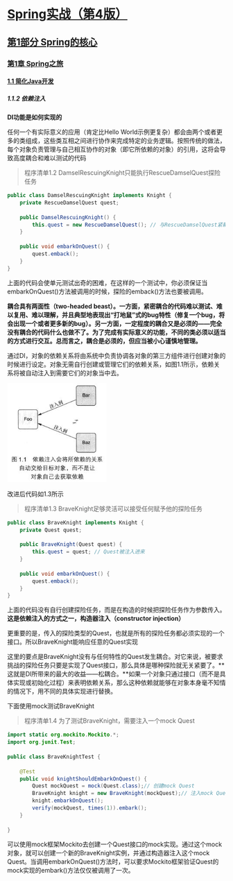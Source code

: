 # [Spring实战（第4版）](../../../../)

## [第1部分 Spring的核心](../../../)

### [第1章 Spring之旅](../../)

#### [1.1 简化Java开发](../)

##### 1.1.2 依赖注入

**DI功能是如何实现的**

任何一个有实际意义的应用（肯定比Hello World示例更复杂）都会由两个或者更多的类组成，这些类互相之间进行协作来完成特定的业务逻辑。按照传统的做法，每个对象负责管理与自己相互协作的对象（即它所依赖的对象）的引用，这将会导致高度耦合和难以测试的代码

> 程序清单1.2 DamselRescuingKnight只能执行RescueDamselQuest探险任务
```Java
public class DamselRescuingKnight implements Knight {
    private RescueDamselQuest quest;

    public DamselRescuingKnight() {
        this.quest = new RescueDamselQuest(); // 与RescueDamselQuest紧耦合
    }

    public void embarkOnQuest() {
        quest.emback();
    }
}
```

上面的代码会使单元测试出奇的困难，在这样的一个测试中，你必须保证当embarkOnQuest()方法被调用的时候，探险的emback()方法也要被调用。

**耦合具有两面性（two-headed beast）。一方面，紧密耦合的代码难以测试、难以复用、难以理解，并且典型地表现出“打地鼠”式的bug特性（修复一个bug，将会出现一个或者更多新的bug）。另一方面，一定程度的耦合又是必须的——完全没有耦合的代码什么也做不了。为了完成有实际意义的功能，不同的类必须以适当的方式进行交互。总而言之，耦合是必须的，但应当被小心谨慎地管理。**

通过DI，对象的依赖关系将由系统中负责协调各对象的第三方组件进行创建对象的时候进行设定。对象无需自行创建或管理它们的依赖关系，如图1.1所示，依赖关系将被自动注入到需要它们的对象当中去。

![图1.1 依赖注入会将所依赖的关系自动交给目标对象，而不是让对象自己去获取依赖](./1.1.JPG "图1.1 依赖注入会将所依赖的关系自动交给目标对象，而不是让对象自己去获取依赖")

改进后代码如1.3所示

> 程序清单1.3 BraveKnight足够灵活可以接受任何赋予他的探险任务
```Java
public class BraveKnight implements Knight {
    private Quest quest;

    public BraveKnight(Quest quest) {
        this.quest = quest; // Quest被注入进来
    }

    public void embarkOnQuest() {
        quest.emback();
    }
}
```

上面的代码没有自行创建探险任务，而是在构造的时候把探险任务作为参数传入。**这是依赖注入的方式之一，构造器注入（constructor injection）**

更重要的是，传入的探险类型的Quest，也就是所有的探险任务都必须实现的一个接口。所以BraveKnight能响应任意的Quest实现

这里的要点是BraveKnight没有与任何特性的Quest发生耦合。对它来说，被要求挑战的探险任务只要是实现了Quest接口，那么具体是哪种探险就无关紧要了。**这就是DI所带来的最大的收益——松耦合。**如果一个对象只通过接口（而不是具体实现或初始化过程）来表明依赖关系，那么这种依赖就能够在对象本身毫不知情的情况下，用不同的具体实现进行替换。

下面使用mock测试BraveKnight

> 程序清单1.4 为了测试BraveKnight，需要注入一个mock Quest
```Java
import static org.mockito.Mockito.*;
import org.junit.Test;

public class BraveKnightTest {
    
    @Test
    public void knightShouldEmbarkOnQuest() {
        Quest mockQuest = mock(Quest.class);// 创建mock Quest
        BraveKnight knight = new BraveKnight(mockQuest);// 注入mock Quest
        knight.embarkOnQuest();
        verify(mockQuest, times(1)).embark();
    }

}
```

可以使用mock框架Mockito去创建一个Quest接口的mock实现。通过这个mock对象，就可以创建一个新的BraveKnight实例，并通过构造器注入这个mock Quest。当调用embarkOnQuest()方法时，可以要求Mockito框架验证Quest的mock实现的embark()方法仅仅被调用了一次。